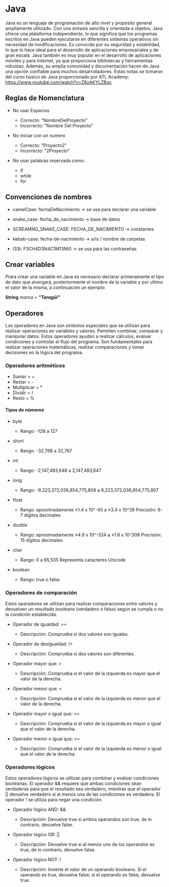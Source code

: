 # Java

Java es un lenguaje de programación de alto nivel y propósito general ampliamente utilizado. Con una sintaxis sencilla y orientada a objetos, Java ofrece una plataforma independiente, lo que significa que los programas escritos en Java pueden ejecutarse en diferentes sistemas operativos sin necesidad de modificaciones. Es conocido por su seguridad y estabilidad, lo que lo hace ideal para el desarrollo de aplicaciones empresariales y de gran escala. Java también es muy popular en el desarrollo de aplicaciones móviles y para Internet, ya que proporciona bibliotecas y herramientas robustas. Además, su amplia comunidad y documentación hacen de Java una opción confiable para muchos desarrolladores. Estas notas se tomaron del curso basico de Java proporcionado por ATL Academy: https://www.youtube.com/watch?v=Z8zAKYLZBqc

## Reglas de Nomenclatura

* No usar Espacios
    * Correcto: "NombreDelProyecto"
    * Incorrecto: "Nombre Del Proyecto"    

* No iniciar con un numero
    * Correcto: "Proyecto2"
    * Incorrecto: "2Proyecto"

* No usar palabras reservada como:
    * if
    * while
    * for

## Convenciones de nombres

* camelCase: fechaDeNacimiento -> se usa para declarar una variable

* snake_case: fecha_de_nacimiento -> base de datos

* SCREAMNG_SNAKE_CASE: FECHA_DE_NACIMIENTO -> constantes

* kebab-case: fecha-de-nacimiento -> urls / nombre de carpetas

* l33t: F3CH4D3N4C1M13Nt0 -> se usa para las contraseñas

## Crear variables 

Prara crear una variable en Java es necesario declarar primeramente el tipo de dato que alvergará, posteriormente el nombre de la variable y por ultimo el valor de la misma, a continuación un ejemplo:

**String** *marca* = ***"Taragüi"***

## Operadores

Los operadores en Java son símbolos especiales que se utilizan para realizar operaciones en variables y valores. Permiten combinar, comparar y manipular datos. Estos operadores ayudan a realizar cálculos, evaluar condiciones y controlar el flujo del programa. Son fundamentales para realizar operaciones matemáticas, realizar comparaciones y tomar decisiones en la lógica del programa.

### Operadores aritméticos

* Sumar = +
* Restar = -
* Multiplicar = *
* Dividir = /
* Resto = % 

#### Tipos de números
* byte
    * Rango: -128 a 127

* short
    * Rango: -32,768 a 32,767

* int
    * Rango: -2,147,483,648 a 2,147,483,647

* long
    * Rango: -9,223,372,036,854,775,808 a 9,223,372,036,854,775,807

* float
    * Rango: aproximadamente ±1.4 x 10^-45 a ±3.4 x 10^38
      Precisión: 6-7 dígitos decimales

* double
    * Rango: aproximadamente ±4.9 x 10^-324 a ±1.8 x 10^308
      Precisión: 15 dígitos decimales

* char
    * Rango: 0 a 65,535
      Representa caracteres Unicode

* boolean
    * Rango: true o false

### Operadores de comparación

Estos operadores se utilizan para realizar comparaciones entre valores y devuelven un resultado booleano (verdadero o falso) según se cumpla o no la condición establecida.

* Operador de igualdad: ==
    * Descripción: Comprueba si dos valores son iguales.

* Operador de desigualdad: !=
    * Descripción: Comprueba si dos valores son diferentes.

* Operador mayor que: >
    * Descripción: Comprueba si el valor de la izquierda es mayor que el valor de la derecha.

* Operador menor que: <
    * Descripción: Comprueba si el valor de la izquierda es menor que el valor de la derecha.

* Operador mayor o igual que: >=
    * Descripción: Comprueba si el valor de la izquierda es mayor o igual que el valor de la derecha.

* Operador menor o igual que: <=
    * Descripción: Comprueba si el valor de la izquierda es menor o igual que el valor de la derecha.

### Operadores lógicos 

Estos operadores lógicos se utilizan para combinar y evaluar condiciones booleanas. El operador && requiere que ambas condiciones sean verdaderas para que el resultado sea verdadero, mientras que el operador || devuelve verdadero si al menos una de las condiciones es verdadera. El operador ! se utiliza para negar una condición.

* Operador lógico AND: &&
    * Descripción: Devuelve true si ambos operandos son true, de lo contrario, devuelve false.

* Operador lógico OR: ||
    * Descripción: Devuelve true si al menos uno de los operandos es true, de lo contrario,  devuelve false.

* Operador lógico NOT: !
    * Descripción: Invierte el valor de un operando booleano. Si el operando es true, devuelve false; si el operando es false, devuelve true.